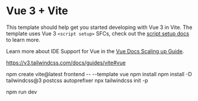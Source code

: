 # Vue 3 + Vite

This template should help get you started developing with Vue 3 in Vite. The template uses Vue 3 `<script setup>` SFCs, check out the [script setup docs](https://v3.vuejs.org/api/sfc-script-setup.html#sfc-script-setup) to learn more.

Learn more about IDE Support for Vue in the [Vue Docs Scaling up Guide](https://vuejs.org/guide/scaling-up/tooling.html#ide-support).



https://v3.tailwindcss.com/docs/guides/vite#vue

npm create vite@latest frontend -- --template vue
npm install
npm install -D tailwindcss@3 postcss autoprefixer
npx tailwindcss init -p

npm run dev
